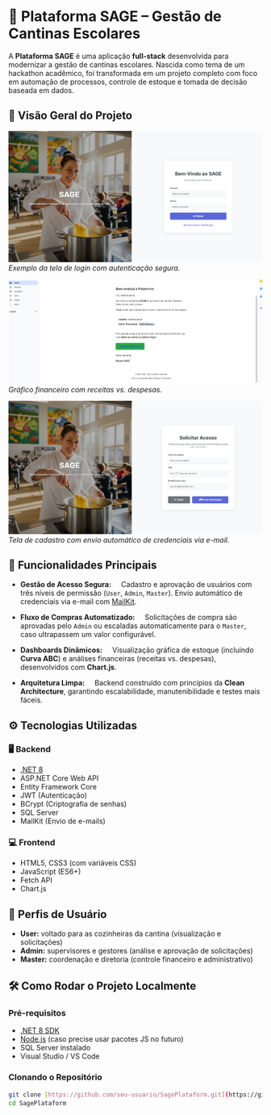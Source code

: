 # 🥗 Plataforma SAGE – Gestão de Cantinas Escolares

A **Plataforma SAGE** é uma aplicação **full-stack** desenvolvida para modernizar a gestão de cantinas escolares. Nascida como tema de um hackathon acadêmico, foi transformada em um projeto completo com foco em automação de processos, controle de estoque e tomada de decisão baseada em dados.

## 📸 Visão Geral do Projeto

![Tela inicial do sistema](./1.PNG)
*Exemplo da tela de login com autenticação segura.*

![Dashboard financeiro](./3.PNG)
*Gráfico financeiro com receitas vs. despesas.*

![Cadastro de usuário com níveis de permissão](./Capturar.PNG)
*Tela de cadastro com envio automático de credenciais via e-mail.*

## 📌 Funcionalidades Principais

- **Gestão de Acesso Segura:**  
  Cadastro e aprovação de usuários com três níveis de permissão (`User`, `Admin`, `Master`). Envio automático de credenciais via e-mail com [MailKit](https://github.com/jstedfast/MailKit).

- **Fluxo de Compras Automatizado:**  
  Solicitações de compra são aprovadas pelo `Admin` ou escaladas automaticamente para o `Master`, caso ultrapassem um valor configurável.

- **Dashboards Dinâmicos:**  
  Visualização gráfica de estoque (incluindo **Curva ABC**) e análises financeiras (receitas vs. despesas), desenvolvidos com **Chart.js**.

- **Arquitetura Limpa:**  
  Backend construído com princípios da **Clean Architecture**, garantindo escalabilidade, manutenibilidade e testes mais fáceis.

## ⚙️ Tecnologias Utilizadas

### 🖥️ Backend
- [.NET 8](https://dotnet.microsoft.com/en-us/download/dotnet/8.0)
- ASP.NET Core Web API
- Entity Framework Core
- JWT (Autenticação)
- BCrypt (Criptografia de senhas)
- SQL Server
- MailKit (Envio de e-mails)

### 💻 Frontend
- HTML5, CSS3 (com variáveis CSS)
- JavaScript (ES6+)
- Fetch API
- Chart.js

## 👤 Perfis de Usuário

- **User:** voltado para as cozinheiras da cantina (visualização e solicitações)
- **Admin:** supervisores e gestores (análise e aprovação de solicitações)
- **Master:** coordenação e diretoria (controle financeiro e administrativo)

## 🛠️ Como Rodar o Projeto Localmente

### Pré-requisitos

- [.NET 8 SDK](https://dotnet.microsoft.com/en-us/download)
- [Node.js](https://nodejs.org/) (caso precise usar pacotes JS no futuro)
- SQL Server instalado
- Visual Studio / VS Code

### Clonando o Repositório

```bash
git clone [https://github.com/seu-usuario/SagePlataform.git](https://github.com/seu-usuario/SagePlataform.git)
cd SagePlataform
